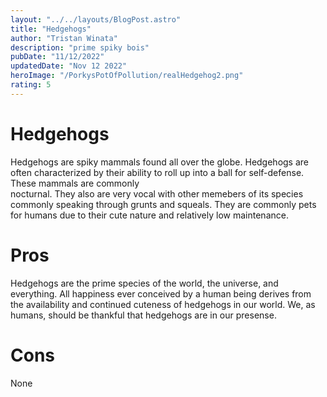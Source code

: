 ```yaml
---
layout: "../../layouts/BlogPost.astro"
title: "Hedgehogs"
author: "Tristan Winata"
description: "prime spiky bois"
pubDate: "11/12/2022"
updatedDate: "Nov 12 2022"
heroImage: "/PorkysPotOfPollution/realHedgehog2.png"
rating: 5
---
```


# Hedgehogs 
Hedgehogs are spiky mammals found all over the globe. Hedgehogs are often characterized by their ability to roll up into a ball for self-defense. These mammals are commonly   
nocturnal. They also are very vocal with other memebers of its species commonly speaking through grunts and squeals. They are commonly pets for humans due to their cute nature and relatively low maintenance. 

# Pros
Hedgehogs are the prime species of the world, the universe, and everything. All happiness ever conceived by a human being derives from the availability and continued cuteness of hedgehogs in our world. We, as humans, should be thankful that hedgehogs are in our presense.

# Cons
None